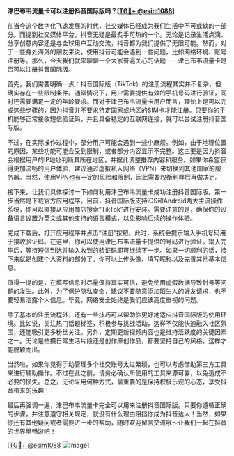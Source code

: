 **津巴布韦流量卡可以注册抖音国际版吗？[[TG💪+ @esim1088](https://t.me/s/esim1088)]**

在当今这个数字化飞速发展的时代，社交媒体已经成为我们生活中不可或缺的一部分。而提到社交媒体平台，抖音无疑是最炙手可热的一个。无论是记录生活点滴、分享创意内容还是与全球用户互动交流，抖音都为我们提供了无限可能。然而，对于一些身处海外的朋友来说，使用抖音可能会遇到一些问题，比如网络环境、账号注册等。那么，今天我们就来聊聊一个大家普遍关心的话题——津巴布韦流量卡是否可以注册抖音国际版。

首先，我们需要明确一点：抖音国际版（TikTok）的注册流程其实并不复杂，但确实存在一些限制条件。通常情况下，用户需要提供有效的手机号码进行验证，同时还需要满足一定的年龄要求。而对于津巴布韦流量卡用户而言，理论上是可以完成这些步骤的，因为抖音并不要求特定国家或地区的SIM卡才能注册。只要你的手机能够正常接收短信验证码，并且具备稳定的互联网连接，就可以尝试注册抖音国际版。

不过，在实际操作过程中，部分用户可能会遇到一些小麻烦。例如，由于地理位置的原因，某些功能可能会受到限制，或者部分内容显示不完整。这主要是因为抖音会根据用户的IP地址判断其所在地区，并据此调整推荐内容和服务。如果你希望获得更加流畅的用户体验，建议通过虚拟私人网络（VPN）来切换到其他国家的服务器。当然，使用VPN也有一定的风险和限制，因此需要权衡利弊后再做决定。

接下来，让我们具体探讨一下如何利用津巴布韦流量卡成功注册抖音国际版。第一步当然是下载官方应用程序。目前，抖音国际版支持iOS和Android两大主流操作系统，你可以直接从应用商店搜索“TikTok”进行安装。需要注意的是，确保你的设备语言设置为英文或其他支持的语言模式，以免影响后续的操作体验。

完成下载后，打开应用程序并点击“注册”按钮。此时，系统会提示输入手机号码用于接收验证码。在这里，你可以使用津巴布韦流量卡提供的号码进行验证。输入完毕后，等待短信到达并输入收到的验证码即可继续下一步。如果一切顺利的话，接下来就是创建个人资料的部分了。你可以上传头像、填写昵称以及完善其他基本信息。

值得一提的是，在填写信息时尽量保持真实可信，避免使用虚假数据导致封号等问题的发生。此外，为了保护隐私安全，建议不要随意添加陌生人的好友请求，也不要轻易泄露个人信息。毕竟，网络安全始终是我们应该高度重视的问题。

除了基本的注册流程外，还有一些技巧可以帮助你更好地适应抖音国际版的使用环境。比如说，关注热门话题标签，积极参与挑战活动，这样不仅能快速融入社区氛围，还能吸引更多粉丝关注。另外，定期更新视频内容也是维持活跃度的关键因素之一。无论是拍摄日常生活片段还是创作原创作品，都要坚持自己的风格，这样才能脱颖而出。

当然啦，如果你觉得手动管理多个社交账号太过繁琐，也可以考虑借助第三方工具来进行辅助操作。不过在此之前，请务必确认所使用的工具来源可靠，以免造成不必要的损失。总之，无论采用何种方式，最重要的是保持积极乐观的心态，享受抖音带来的乐趣！

最后再强调一遍，津巴布韦流量卡完全可以用来注册抖音国际版。只要你遵循正确的步骤，并注意遵守相关规定，就没有什么理由阻挡你成为抖音达人！当然，如果你还有其他疑问或者需要进一步的帮助，随时欢迎留言交流哦～让我们一起在抖音的世界里畅游吧！

[[TG💪+ @esim1088](https://t.me/s/esim1088) ![Image](https://i.postimg.cc/4NQfJmqS/Snipaste-2025-05-13-00-14-12.png)]